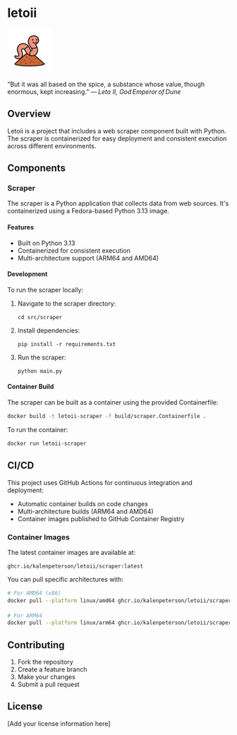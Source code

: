 # letoii
![“The power to destroy a thing is the absolute control over it”](./images/logo_100.png)

“But it was all based on the spice, a substance whose value, though enormous, kept increasing.”
— *Leto II, God Emperor of Dune*

## Overview
Letoii is a project that includes a web scraper component built with Python. The scraper is containerized for easy deployment and consistent execution across different environments.

## Components

### Scraper
The scraper is a Python application that collects data from web sources. It's containerized using a Fedora-based Python 3.13 image.

#### Features
- Built on Python 3.13
- Containerized for consistent execution
- Multi-architecture support (ARM64 and AMD64)

#### Development

To run the scraper locally:

1. Navigate to the scraper directory:
   ```
   cd src/scraper
   ```

2. Install dependencies:
   ```
   pip install -r requirements.txt
   ```

3. Run the scraper:
   ```
   python main.py
   ```

#### Container Build

The scraper can be built as a container using the provided Containerfile:

```bash
docker build -t letoii-scraper -f build/scraper.Containerfile .
```

To run the container:

```bash
docker run letoii-scraper
```

## CI/CD

This project uses GitHub Actions for continuous integration and deployment:

- Automatic container builds on code changes
- Multi-architecture builds (ARM64 and AMD64)
- Container images published to GitHub Container Registry

### Container Images

The latest container images are available at:
```
ghcr.io/kalenpeterson/letoii/scraper:latest
```

You can pull specific architectures with:
```bash
# For AMD64 (x86)
docker pull --platform linux/amd64 ghcr.io/kalenpeterson/letoii/scraper:latest

# For ARM64
docker pull --platform linux/arm64 ghcr.io/kalenpeterson/letoii/scraper:latest
```

## Contributing

1. Fork the repository
2. Create a feature branch
3. Make your changes
4. Submit a pull request

## License

[Add your license information here]
